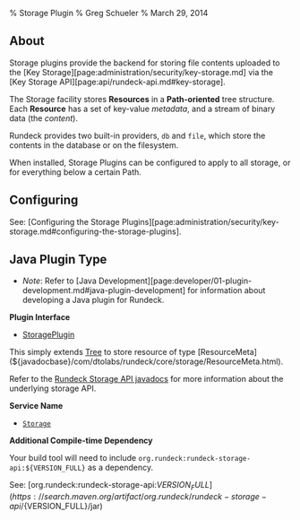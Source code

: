 % Storage Plugin
% Greg Schueler
% March 29, 2014

## About 

Storage plugins provide the backend for storing file contents uploaded to the [Key Storage][page:administration/security/key-storage.md] via the [Key Storage API][page:api/rundeck-api.md#key-storage].

The Storage facility stores **Resources** in a **Path-oriented** tree structure.  Each **Resource** has a set of key-value *metadata*, and a stream of binary data (the *content*).

Rundeck provides two built-in providers, `db` and `file`, which store the contents in the database or on the filesystem.

When installed, Storage Plugins can be configured to apply to all storage, or for everything below a certain Path.

## Configuring

See: [Configuring the Storage Plugins][page:administration/security/key-storage.md#configuring-the-storage-plugins].

## Java Plugin Type

* *Note*: Refer to [Java Development][page:developer/01-plugin-development.md#java-plugin-development] for information about developing a Java plugin for Rundeck.

**Plugin Interface**

* [StoragePlugin](${javadocbase}/com/dtolabs/rundeck/plugins/storage/StoragePlugin.html)

This simply extends [Tree](${javadocbase}/org/rundeck/storage/api/Tree.html) to store resource of type [ResourceMeta](${javadocbase}/com/dtolabs/rundeck/core/storage/ResourceMeta.html).

Refer to the [Rundeck Storage API javadocs](${javadocstoragetop}) for more information about the underlying storage API.

**Service Name**

* [`Storage`](${javadocbase}/com/dtolabs/rundeck/plugins/ServiceNameConstants.html#Storage)

**Additional Compile-time Dependency**

Your build tool will need to include `org.rundeck:rundeck-storage-api:${VERSION_FULL}` as a dependency.

See: [org.rundeck:rundeck-storage-api:${VERSION_FULL}](https://search.maven.org/artifact/org.rundeck/rundeck-storage-api/${VERSION_FULL}/jar)
  
